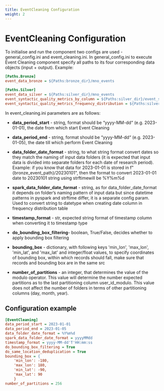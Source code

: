 ```yaml
---
title: EventCleaning Configuration
weight: 2
---
```


# EventCleaning Configuration
To initialise and run the component two configs are used - general_config.ini and event_cleaning.ini.  In general_config.ini to execute Event Cleaning component specify all paths to its four corresponding data objects (input + output). Example: 


```ini
[Paths.Bronze]
event_data_bronze = ${Paths:bronze_dir}/mno_events

[Paths.Silver]
event_data_silver = ${Paths:silver_dir}/mno_events
event_syntactic_quality_metrics_by_column = ${Paths:silver_dir}/event_syntactic_quality_metrics_by_column
event_syntactic_quality_metrics_frequency_distribution = ${Paths:silver_dir}/event_syntactic_quality_metrics_frequency_distribution
```

In event_cleaning.ini parameters are as follows: 

- **data_period_start** - string, format should be “yyyy-MM-dd“ (e.g. 2023-01-01), the date from which start Event Cleaning

- **data_period_end** - string, format should be “yyyy-MM-dd“ (e.g. 2023-01-05), the date till which perform Event Cleaning

- **data_folder_date_format** - string, to what string format convert dates so they match the naming of input data folders (it is expected that input data is divided into separate folders for each date of research period). Example: if you know that data for 2023-01-01 is stored in f"{bronze_event_path}/20230101", then the format to convert 2023-01-01 date to 20230101 string using strftimewill be %Y%m%d

- **spark_data_folder_date_format** - string, as for data_folder_date_format it depends on folder’s naming pattern of input data but since datetime patterns in pyspark and strftime differ, it is a separate config param. Used to convert string to datetype when creating date column in frequency distribution table 

- **timestamp_format** - str, expected string format of timestamp column when converting it to timestamp type

- **do_bounding_box_filtering**- boolean, True/False, decides whether to apply bounding box filtering


- **bounding_box** - dictionary, with following keys 'min_lon', 'max_lon', 'min_lat', and 'max_lat' and integer/float values, to specify coordinates of bounding box, within which records should fall, make sure that records and bounding box are in the same src 

- **number_of_partitions** - an integer, that determines the value of the modulo operator. This value will determine the number expected partitions as to the last partitioning column user_id_modulo. This value does not affect the number of folders in terms of other partitioning columns (day, month, year).


## Configuration example

```ini
[EventCleaning]
data_period_start = 2023-01-01
data_period_end = 2023-01-05
data_folder_date_format = %Y%m%d
spark_data_folder_date_format = yyyyMMdd
timestamp_format = yyyy-MM-dd'T'HH:mm:ss
do_bounding_box_filtering = True
do_same_location_deduplication = True
bounding_box = {
    'min_lon': -180,
    'max_lon': 180,
    'min_lat': -90,
    'max_lat': 90
    }
number_of_partitions = 256
```
